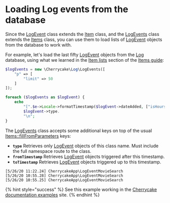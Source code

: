# Loading Log events from the database

Since the [LogEvent](../../reference/core-classes/logevent/) class extends the [Item](../../reference/core-classes/item/) class, and the [LogEvents](../../reference/core-classes/logevents/) class extends the [Items](../../reference/core-classes/items/) class, you can use them to load lists of [LogEvent](../../reference/core-classes/logevent/) objects from the database to work with.

For example, let's load the last fifty [LogEvent](../../reference/core-classes/logevent/) objects from the [Log](../../reference/core-modules/log/) database, using what we learned in the [Item lists](../items-guide/item-lists.md) section of the [Items guide](../items-guide/):

```php
$logEvents = new \Cherrycake\Log\LogEvents([
	"p" => [
		"limit" => 50
	]
]);

foreach ($logEvents as $logEvent) {
	echo
		"[".$e->Locale->formatTimestamp($logEvent->dateAdded, ["isHours" => true, "isSeconds" => true])."] ".
		$logEvent->type.
		"\n";
}
```

The [LogEvents](../../reference/core-classes/logevents/) class accepts some additional keys on top of the usual [Items::fillFromParameters](../../reference/core-classes/items/items-methods.md#fillfromparameters) keys:

* **`type`** Retrieves only [LogEvent](../../reference/core-classes/logevent/) objects of this class name. Must include the full namespace route to the class.
* **`fromTimestamp`** Retrieves [LogEvent](../../reference/core-classes/logevent/) objects triggered after this timestamp.
* **`toTimestamp`** Retrieves [LogEvent](../../reference/core-classes/logevent/) objects triggered up to this timestamp.

```text
[5/26/20 11:22.24] CherrycakeApp\LogEventMovieSearch
[5/26/20 10:55.28] CherrycakeApp\LogEventMovieSearch
[5/26/20 10:55.25] CherrycakeApp\LogEventMovieSearch
```

{% hint style="success" %}
See this example working in the [Cherrycake documentation examples](https://documentation-examples.cherrycake.io/example/movieSearchLog) site.
{% endhint %}

